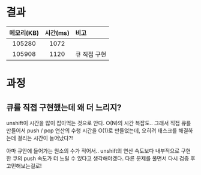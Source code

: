 # 결과

| 메모리(KB) | 시간(ms) | 비고 |
| :--------: | :------: | :--- |
| 105280 | 1072 |      |
| 105908 | 1120 | 큐 직접 구현 |

# 과정

## 큐를 직접 구현했는데 왜 더 느리지?

unshift이 시간을 많이 잡아먹는 것으로 안다. O(N)의 시간 복잡도.. 그래서 직접 큐를 만들어서 push / pop 연산의 수행 시간을 O(1)로 만들었는데, 오히려 태스크를 해결하는데 걸리는 시간이 늘어났다?!

아마 큐안에 들어가는 원소의 수가 적어서.. unshift의 연산 속도보다 내부적으로 구현한 큐의 push 속도가 더 느릴 수 있다고 생각해야겠다. 다른 문제를 풀면서 다시 검증 후 고민해보는걸로!
